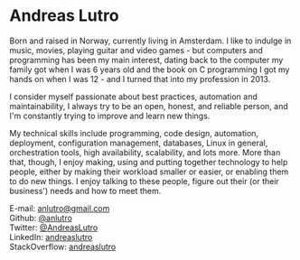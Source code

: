 # Andreas Lutro

Born and raised in Norway, currently living in Amsterdam. I like to indulge in music, movies, playing guitar and video games - but computers and programming has been my main interest, dating back to the computer my family got when I was 6 years old and the book on C programming I got my hands on when I was 12 - and I turned that into my profession in 2013.

I consider myself passionate about best practices, automation and maintainability, I always try to be an open, honest, and reliable person, and I'm constantly trying to improve and learn new things.

My technical skills include programming, code design, automation, deployment, configuration management, databases, Linux in general, orchestration tools, high availability, scalability, and lots more. More than that, though, I enjoy making, using and putting together technology to help people, either by making their workload smaller or easier, or enabling them to do new things. I enjoy talking to these people, figure out their (or their business') needs and how to meet them.

E-mail: [anlutro@gmail.com](mailto:anlutro@gmail.com)  
Github: [@anlutro](https://github.com/anlutro)  
Twitter: [@AndreasLutro](https://twitter.com/AndreasLutro)  
LinkedIn: [andreaslutro](https://www.linkedin.com/in/andreaslutro/)  
StackOverflow: [andreaslutro](http://stackoverflow.com/story/andreaslutro)  
